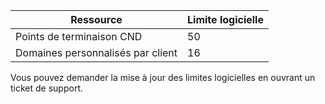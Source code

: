 
| Ressource | Limite logicielle 
--- | ---
| Points de terminaison CND | 50
| Domaines personnalisés par client| 16

Vous pouvez demander la mise à jour des limites logicielles en ouvrant un ticket de support.

<!---HONumber=Oct15_HO3-->